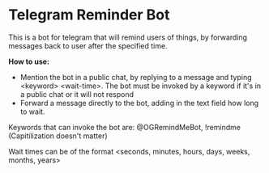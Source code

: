 # Telegram Reminder Bot

This is a bot for telegram that will remind users of things, by forwarding messages back to user after the specified time.

**How to use:**
- Mention the bot in a public chat, by replying to a message and typing \<keyword> \<wait-time>. The bot must be invoked by a keyword if it's in a public chat or it will not respond
- Forward a message directly to the bot, adding in the text field how long to wait.
  
Keywords that can invoke the bot are: @OGRemindMeBot, !remindme (Capitilization doesn't matter)

Wait times can be of the format <number> <seconds, minutes, hours, days, weeks, months, years>
